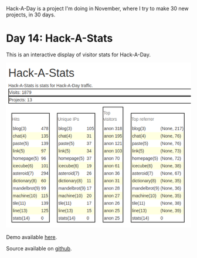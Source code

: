 Hack-A-Day is a project I'm doing in November, where I try to make 30 new projects, in 30 days.

# Day 14: Hack-A-Stats

This is an interactive display of visitor stats for Hack-A-Day.

![Screenshot](screenshot.png)

Demo available [here](https://tilde.za3k.com/hackaday/line).

Source available on [github](https://github.com/za3k/day13_line).
